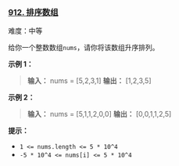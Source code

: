 ### [912\. 排序数组](https://leetcode.cn/problems/sort-an-array/)

难度：中等

给你一个整数数组`nums`，请你将该数组升序排列。

**示例 1：**

> **输入：** nums = [5,2,3,1]
> **输出：** [1,2,3,5]

**示例 2：**

> **输入：** nums = [5,1,1,2,0,0]
> **输出：** [0,0,1,1,2,5]

**提示：**

- `1 <= nums.length <= 5 * 10^4`
- `-5 * 10^4 <= nums[i] <= 5 * 10^4`

